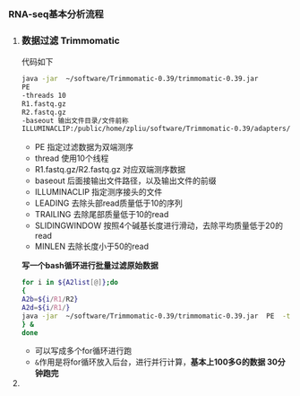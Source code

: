 ### RNA-seq基本分析流程

1. ### 数据过滤 Trimmomatic

   代码如下

   ```bash
   java -jar  ~/software/Trimmomatic-0.39/trimmomatic-0.39.jar 
   PE 
   -threads 10 
   R1.fastq.gz
   R2.fastq.gz 
   -baseout 输出文件目录/文件前称
   ILLUMINACLIP:/public/home/zpliu/software/Trimmomatic-0.39/adapters/TruSeq3-PE-2.fa:2:30:10  LEADING:10 TRAILING:10 SLIDINGWINDOW:4:20 MINLEN:50
   
   ```

   + PE 指定过滤数据为双端测序
   + thread 使用10个线程
   + R1.fastq.gz/R2.fastq.gz 对应双端测序数据
   + baseout  后面接输出文件路径，以及输出文件的前缀
   + ILLUMINACLIP 指定测序接头的文件
   + LEADING 去除头部read质量低于10的序列
   + TRAILING 去除尾部质量低于10的read
   +  SLIDINGWINDOW 按照4个碱基长度进行滑动，去除平均质量低于20的read
   + MINLEN 去除长度小于50的read

   **写一个bash循环进行批量过滤原始数据**

   ```bash
   for i in ${A2list[@]};do
   {
   A2b=${i/R1/R2}
   A2d=${i/R1/}
   java -jar  ~/software/Trimmomatic-0.39/trimmomatic-0.39.jar  PE  -threads 10 ${c}/A2/${i} ${c}/A2/${A2b} -baseout ${c}/A2_Trimmomatic/${A2d}  ILLUMINACLIP:/public/home/zpliu/software/Trimmomatic-0.39/adapters/TruSeq3-PE-2.fa:2:30:10  LEADING:10 TRAILING:10 SLIDINGWINDOW:4:20 MINLEN:50
   } &
   done
   ```

   + 可以写成多个for循环进行跑
   + `&`作用是将for循环放入后台，进行并行计算，**基本上100多G的数据 30分钟跑完**

   

2. 